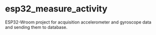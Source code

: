 # esp32_measure_activity 
ESP32-Wroom project for acquisition accelerometer and gyroscope data and sending them to database.
